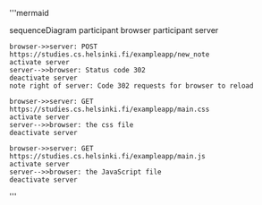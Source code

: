 '''mermaid

sequenceDiagram
    participant browser
    participant server

    browser->>server: POST https://studies.cs.helsinki.fi/exampleapp/new_note
    activate server
    server-->>browser: Status code 302
    deactivate server
    note right of server: Code 302 requests for browser to reload

    browser->>server: GET https://studies.cs.helsinki.fi/exampleapp/main.css
    activate server
    server-->>browser: the css file
    deactivate server

    browser->>server: GET https://studies.cs.helsinki.fi/exampleapp/main.js
    activate server
    server-->>browser: the JavaScript file
    deactivate server

'''
